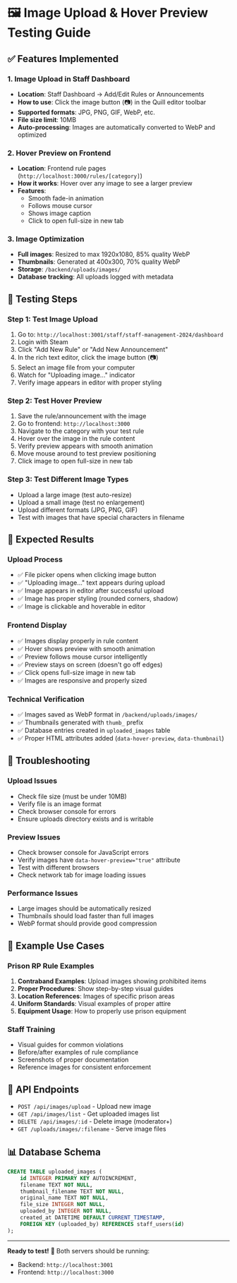 # 🖼️ Image Upload & Hover Preview Testing Guide

## ✅ **Features Implemented**

### **1. Image Upload in Staff Dashboard**
- **Location**: Staff Dashboard → Add/Edit Rules or Announcements
- **How to use**: Click the image button (📷) in the Quill editor toolbar
- **Supported formats**: JPG, PNG, GIF, WebP, etc.
- **File size limit**: 10MB
- **Auto-processing**: Images are automatically converted to WebP and optimized

### **2. Hover Preview on Frontend**
- **Location**: Frontend rule pages (`http://localhost:3000/rules/[category]`)
- **How it works**: Hover over any image to see a larger preview
- **Features**: 
  - Smooth fade-in animation
  - Follows mouse cursor
  - Shows image caption
  - Click to open full-size in new tab

### **3. Image Optimization**
- **Full images**: Resized to max 1920x1080, 85% quality WebP
- **Thumbnails**: Generated at 400x300, 70% quality WebP
- **Storage**: `/backend/uploads/images/`
- **Database tracking**: All uploads logged with metadata

## 🧪 **Testing Steps**

### **Step 1: Test Image Upload**
1. Go to: `http://localhost:3001/staff/staff-management-2024/dashboard`
2. Login with Steam
3. Click "Add New Rule" or "Add New Announcement"
4. In the rich text editor, click the image button (📷)
5. Select an image file from your computer
6. Watch for "Uploading image..." indicator
7. Verify image appears in editor with proper styling

### **Step 2: Test Hover Preview**
1. Save the rule/announcement with the image
2. Go to frontend: `http://localhost:3000`
3. Navigate to the category with your test rule
4. Hover over the image in the rule content
5. Verify preview appears with smooth animation
6. Move mouse around to test preview positioning
7. Click image to open full-size in new tab

### **Step 3: Test Different Image Types**
- Upload a large image (test auto-resize)
- Upload a small image (test no enlargement)
- Upload different formats (JPG, PNG, GIF)
- Test with images that have special characters in filename

## 🎯 **Expected Results**

### **Upload Process**
- ✅ File picker opens when clicking image button
- ✅ "Uploading image..." text appears during upload
- ✅ Image appears in editor after successful upload
- ✅ Image has proper styling (rounded corners, shadow)
- ✅ Image is clickable and hoverable in editor

### **Frontend Display**
- ✅ Images display properly in rule content
- ✅ Hover shows preview with smooth animation
- ✅ Preview follows mouse cursor intelligently
- ✅ Preview stays on screen (doesn't go off edges)
- ✅ Click opens full-size image in new tab
- ✅ Images are responsive and properly sized

### **Technical Verification**
- ✅ Images saved as WebP format in `/backend/uploads/images/`
- ✅ Thumbnails generated with `thumb_` prefix
- ✅ Database entries created in `uploaded_images` table
- ✅ Proper HTML attributes added (`data-hover-preview`, `data-thumbnail`)

## 🚨 **Troubleshooting**

### **Upload Issues**
- Check file size (must be under 10MB)
- Verify file is an image format
- Check browser console for errors
- Ensure uploads directory exists and is writable

### **Preview Issues**
- Check browser console for JavaScript errors
- Verify images have `data-hover-preview="true"` attribute
- Test with different browsers
- Check network tab for image loading issues

### **Performance Issues**
- Large images should be automatically resized
- Thumbnails should load faster than full images
- WebP format should provide good compression

## 📝 **Example Use Cases**

### **Prison RP Rule Examples**
1. **Contraband Examples**: Upload images showing prohibited items
2. **Proper Procedures**: Show step-by-step visual guides
3. **Location References**: Images of specific prison areas
4. **Uniform Standards**: Visual examples of proper attire
5. **Equipment Usage**: How to properly use prison equipment

### **Staff Training**
- Visual guides for common violations
- Before/after examples of rule compliance
- Screenshots of proper documentation
- Reference images for consistent enforcement

## 🔧 **API Endpoints**

- `POST /api/images/upload` - Upload new image
- `GET /api/images/list` - Get uploaded images list
- `DELETE /api/images/:id` - Delete image (moderator+)
- `GET /uploads/images/:filename` - Serve image files

## 📊 **Database Schema**

```sql
CREATE TABLE uploaded_images (
    id INTEGER PRIMARY KEY AUTOINCREMENT,
    filename TEXT NOT NULL,
    thumbnail_filename TEXT NOT NULL,
    original_name TEXT NOT NULL,
    file_size INTEGER NOT NULL,
    uploaded_by INTEGER NOT NULL,
    created_at DATETIME DEFAULT CURRENT_TIMESTAMP,
    FOREIGN KEY (uploaded_by) REFERENCES staff_users(id)
);
```

---

**Ready to test!** 🚀 Both servers should be running:
- Backend: `http://localhost:3001`
- Frontend: `http://localhost:3000` 